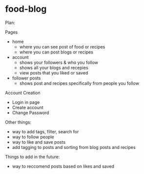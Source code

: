 # food-blog
Plan:

Pages
  - home
     - where you can see post of food or recipes
     - where you can post blogs or recipes
  - account
     - shows your followers & who you follow
     - shows all your blogs and recepies
     - view posts that you liked or saved
  - follower posts
     - shows post and recipes specifically from people you follow
       
Account Creation
   - Login in page
   - Create account
   - Change Password
      
Other things:
   - way to add tags, filter, search for
   - way to follow people
   - way to like and save posts
   - add tagging to posts and sorting from blog posts and recipes
     
  Things to add in the future:
   - way to reccomend posts based on likes and saved
